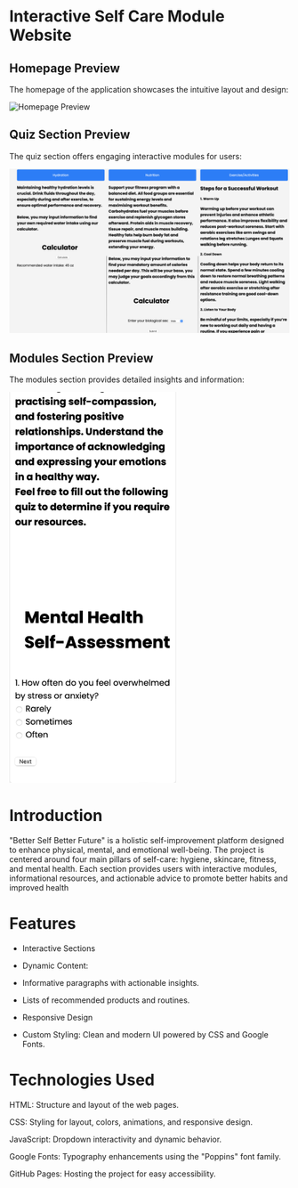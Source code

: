 # Interactive Self Care Module Website 

<h2>Homepage Preview</h2>
<p>The homepage of the application showcases the intuitive layout and design:</p>
<img src="https://github.com/MahadirSarwar/HackTheHill/blob/main/FINISHEDWEBSITE/images/HackTheHillPreview.png?raw=true" alt="Homepage Preview" width="600">

<h2>Quiz Section Preview</h2>
<p>The quiz section offers engaging interactive modules for users:</p>
<img src="https://github.com/MahadirSarwar/HackTheHill/blob/main/FINISHEDWEBSITE/images/HackTheHillQuizPreview.png?raw=true" alt="Quiz Section Preview" width="600">

<h2>Modules Section Preview</h2>
<p>The modules section provides detailed insights and information:</p>
<img src="https://github.com/MahadirSarwar/HackTheHill/blob/main/FINISHEDWEBSITE/images/HackTheHillQuizPreview2.png?raw=true" alt="Modules Section Preview" width="300">

# Introduction

"Better Self Better Future" is a holistic self-improvement platform designed to enhance physical, mental, and emotional well-being. The project is centered around four main pillars of self-care: hygiene, skincare, fitness, and mental health. Each section provides users with interactive modules, informational resources, and actionable advice to promote better habits and improved health

# Features

- Interactive Sections

- Dynamic Content:

- Informative paragraphs with actionable insights.

- Lists of recommended products and routines.

- Responsive Design

- Custom Styling: Clean and modern UI powered by CSS and Google Fonts.

# Technologies Used

HTML: Structure and layout of the web pages.

CSS: Styling for layout, colors, animations, and responsive design.

JavaScript: Dropdown interactivity and dynamic behavior.

Google Fonts: Typography enhancements using the "Poppins" font family.

GitHub Pages: Hosting the project for easy accessibility.


